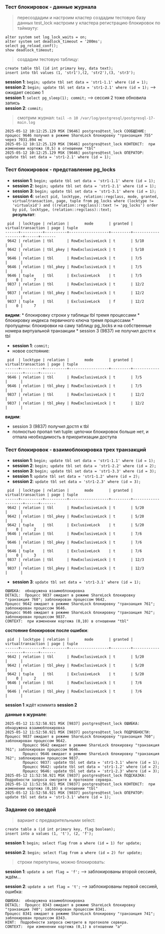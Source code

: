 ### Тест блокировок - данные журнала

> пересоздадим и настроим кластер
> создадим тестовую базу данных test_lock
> настроим у кластера регистрацию блокировок по таймауту:
```
alter system set log_lock_waits = on;
alter system set deadlock_timeout = '200ms';
select pg_reload_conf();
show deadlock_timeout;
```
> создадим тестовую таблицу:
```
create table tbl (id int primary key, data text);
insert into tbl values (1, 'str1'),(2, 'str2'),(3, 'str3');
```
**session 1**: `begin; update tbl set data = 'str1-1.1' where (id = 1);` \
**session 2**: `begin; update tbl set data = 'str1-2.1' where (id = 1);` --> ожидает сессию 1 \
**session 1**: `select pg_sleep(1); commit;` --> сессия 2 тоже обновила запись \
**session 2**: `commit;`
> смотрим журнал: `tail -n 10 /var/log/postgresql/postgresql-17-main.log`
```
2025-05-12 10:12:25.129 MSK [9646] postgres@test_lock СООБЩЕНИЕ:  процесс 9646 получил в режиме ShareLock блокировку "транзакция 755" через 7031.894 мс
2025-05-12 10:12:25.129 MSK [9646] postgres@test_lock КОНТЕКСТ:  при изменении кортежа (0,5) в отношении "tbl"
2025-05-12 10:12:25.129 MSK [9646] postgres@test_lock ОПЕРАТОР:  update tbl set data = 'str1-2.1' where (id = 1);
```

### Тест блокировок - представление pg_locks

- **session 1**: `begin; update tbl set data = 'str1-1.1' where (id = 1);`
- **session 2**: `begin; update tbl set data = 'str1-2.1' where (id = 1);`
- **session 3**: `begin; update tbl set data = 'str1-3.1' where (id = 1);`
- **session 4**: `select pid, locktype, relation::regclass, mode, granted, virtualtransaction, page, tuple from pg_locks where (locktype != 'virtualxid') and ((relation::regclass)::text != 'pg_locks') order by pid, locktype, (relation::regclass)::text;` \
**результат**:
```
 pid  | locktype | relation |       mode       | granted | virtualtransaction | page | tuple
------+----------+----------+------------------+---------+--------------------+------+-------
 9642 | relation | tbl      | RowExclusiveLock | t       | 5/10               |      |
 9642 | relation | tbl_pkey | RowExclusiveLock | t       | 5/10               |      |
 9646 | relation | tbl      | RowExclusiveLock | t       | 7/5                |      |
 9646 | relation | tbl_pkey | RowExclusiveLock | t       | 7/5                |      |
 9646 | tuple    | tbl      | ExclusiveLock    | t       | 7/5                |    0 |     7
 9837 | relation | tbl      | RowExclusiveLock | t       | 12/2               |      |
 9837 | relation | tbl_pkey | RowExclusiveLock | t       | 12/2               |      |
 9837 | tuple    | tbl      | ExclusiveLock    | f       | 12/2               |    0 |     7
```
**видим**:
    * блокировку строки у таблицы tbl тремя процессами
    * блокировку индекса первичного ключа тремя процессами
    * пропущены: блокировки на саму таблицу pg_locks и на собственные номера виртуальной транзакции
    * session 3 (9837) не получил достп к tbl

- **session 1**: `commit;`
- новое состояние:
```
 pid  | locktype | relation |       mode       | granted | virtualtransaction | page | tuple
------+----------+----------+------------------+---------+--------------------+------+-------
 9646 | relation | tbl      | RowExclusiveLock | t       | 7/5                |      |
 9646 | relation | tbl_pkey | RowExclusiveLock | t       | 7/5                |      |
 9837 | relation | tbl      | RowExclusiveLock | t       | 12/2               |      |
 9837 | relation | tbl_pkey | RowExclusiveLock | t       | 12/2               |      |
```
**видим**:
  - session 3 (9837) получил достп к tbl
  - полностью пропал тип tuple: цепочки блокировок больше нет, и отпала необходимость в приоритизации доступа

### Тест блокировок - взаимоблокировка трех транзакций

- **session 1**: `begin; update tbl set data = 'str1-1.1' where (id = 1);`
- **session 2**: `begin; update tbl set data = 'str1-2.2' where (id = 2);`
- **session 3**: `begin; update tbl set data = 'str1-3.3' where (id = 3);`
- **session 1**: `update tbl set data = 'str1-1.2' where (id = 2);`
- **session 2**: `update tbl set data = 'str1-2.3' where (id = 3);`
```
 pid  | locktype | relation |       mode       | granted | virtualtransaction | page | tuple
------+----------+----------+------------------+---------+--------------------+------+-------
 9642 | relation | tbl      | RowExclusiveLock | t       | 5/20               |      |
 9642 | relation | tbl_pkey | RowExclusiveLock | t       | 5/20               |      |
 9642 | tuple    | tbl      | ExclusiveLock    | t       | 5/20               |    0 |     2
 9646 | relation | tbl      | RowExclusiveLock | t       | 7/6                |      |
 9646 | relation | tbl_pkey | RowExclusiveLock | t       | 7/6                |      |
 9646 | tuple    | tbl      | ExclusiveLock    | t       | 7/6                |    0 |     3
 9837 | relation | tbl      | RowExclusiveLock | t       | 12/3               |      |
 9837 | relation | tbl_pkey | RowExclusiveLock | t       | 12/3               |      |
```
- **session 3**: `update tbl set data = 'str1-3.1' where (id = 1);`
```
ОШИБКА:  обнаружена взаимоблокировка
DETAIL:  Процесс 9837 ожидает в режиме ShareLock блокировку "транзакция 760"; заблокирован процессом 9642.
Процесс 9642 ожидает в режиме ShareLock блокировку "транзакция 761"; заблокирован процессом 9646.
Процесс 9646 ожидает в режиме ShareLock блокировку "транзакция 762"; заблокирован процессом 9837.
CONTEXT:  при изменении кортежа (0,10) в отношении "tbl"
```
**состояние блокировок после ошибки**:
```
 pid  | locktype | relation |       mode       | granted | virtualtransaction | page | tuple
------+----------+----------+------------------+---------+--------------------+------+-------
 9642 | relation | tbl      | RowExclusiveLock | t       | 5/20               |      |
 9642 | relation | tbl_pkey | RowExclusiveLock | t       | 5/20               |      |
 9642 | tuple    | tbl      | ExclusiveLock    | t       | 5/20               |    0 |     2
 9646 | relation | tbl      | RowExclusiveLock | t       | 7/6                |      |
 9646 | relation | tbl_pkey | RowExclusiveLock | t       | 7/6                |      |
```
**session 1** ждёт коммита **session 2**

**данные в журнале**:
```
2025-05-12 11:52:58.921 MSK [9837] postgres@test_lock ОШИБКА:  обнаружена взаимоблокировка
2025-05-12 11:52:58.921 MSK [9837] postgres@test_lock ПОДРОБНОСТИ:  Процесс 9837 ожидает в режиме ShareLock блокировку "транзакция 760"; заблокирован процессом 9642.
        Процесс 9642 ожидает в режиме ShareLock блокировку "транзакция 761"; заблокирован процессом 9646.
        Процесс 9646 ожидает в режиме ShareLock блокировку "транзакция 762"; заблокирован процессом 9837.
        Процесс 9837: update tbl set data = 'str1-3.1' where (id = 1);
        Процесс 9642: update tbl set data = 'str1-1.2' where (id = 2);
        Процесс 9646: update tbl set data = 'str1-2.3' where (id = 3);
2025-05-12 11:52:58.921 MSK [9837] postgres@test_lock ПОДСКАЗКА:  Подробности запроса смотрите в протоколе сервера.
2025-05-12 11:52:58.921 MSK [9837] postgres@test_lock КОНТЕКСТ:  при изменении кортежа (0,10) в отношении "tbl"
2025-05-12 11:52:58.921 MSK [9837] postgres@test_lock ОПЕРАТОР:  update tbl set data = 'str1-3.1' where (id = 1);
```

### Задание со звездой

> вариант с предварительными select:
```
create table a (id int primary key, flag boolean);
insert into a values (1, 't'), (2, 'f');
```
**session 1**: `begin; select flag from a where (id = 1) for update;`

**session 2**: `begin; select flag from a where (id = 2) for update;`

> строки перепутаны, можно блокировать:

**session 1**: `update a set flag = 'f';` --> заблокированы второй сессией, ждём...

**session 2**: `update a set flag = 't';` --> заблокированы первой сессией, ошибка:
```
ОШИБКА:  обнаружена взаимоблокировка
DETAIL:  Процесс 8343 ожидает в режиме ShareLock блокировку "транзакция 740"; заблокирован процессом 8341.
Процесс 8341 ожидает в режиме ShareLock блокировку "транзакция 741"; заблокирован процессом 8343.
HINT:  Подробности запроса смотрите в протоколе сервера.
CONTEXT:  при изменении кортежа (0,1) в отношении "a"
```
